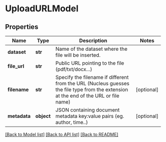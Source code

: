# UploadURLModel

## Properties
Name | Type | Description | Notes
------------ | ------------- | ------------- | -------------
**dataset** | **str** | Name of the dataset where the file will be inserted. | 
**file_url** | **str** | Public URL pointing to the file (pdf/txt/docx...) | 
**filename** | **str** | Specify the filename if different from the URL (Nucleus guesses the file type from the extension at the end of the URL or file name) | [optional] 
**metadata** | **object** | JSON containing document metadata key:value pairs (eg. author, time..) | [optional] 

[[Back to Model list]](../README.md#documentation-for-models) [[Back to API list]](../README.md#documentation-for-api-endpoints) [[Back to README]](../README.md)


